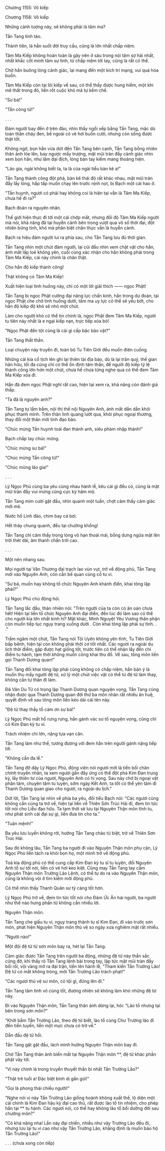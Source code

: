 




Chương 1155: Vô kiếp


Chương 1156: Vô kiếp

Những cảnh tượng này, sẽ không phải là tâm ma?

Tần Tang tỉnh táo.

Thành tiên, là hắn suốt đời truy cầu, cũng là lớn nhất chấp niệm.

Tâm Ma Kiếp không hoàn toàn là gây nên ở sâu trong nội tâm sợ hãi nhất, nhất khắc cốt minh tâm sự tình, từ chấp niệm tới tay, cũng là rất có thể.

Chờ hắn buông lỏng cảnh giác, lại mang đến một kích trí mạng, vui quá hóa buồn.

Tâm Ma Kiếp còn tại lôi kiếp về sau, có thể thấy được hung hiểm, một khi mê thất trong đó, liền rốt cuộc khó mà tự kềm chế.

"Sư bá!"

"Tần công tử!"

. . .

Đám người bay đến ở trên đảo, nhìn thấy ngồi xếp bằng Tần Tang, mặc dù toàn thân cháy đen, bề ngoài có vẻ hơi buồn cười, nhưng còn sống được thật tốt.

Không ngờ, bọn hắn vừa dứt đến Tần Tang bên cạnh, Tần Tang bỗng nhiên thân ảnh lóe lên, bay ngược mấy trượng, mặt mũi tràn đầy cảnh giác nhìn xem bọn hắn, như lâm đại địch, lòng bàn tay kiếm mang thoáng hiện.

"Lão gia, ngài không biết ta, ta là của ngài tiểu bàn kê a!"

Tần Tang thành công đột phá, bàn kê thái độ rất khác nhau, mặt mũi tràn đầy lấy lòng, hấp tấp muốn chạy lên trước nịnh nọt, bị Bạch một cái hao ở.

"Tần huynh, ngươi có phải hay không coi là hiện tại vẫn là Tâm Ma Kiếp, chưa hề đi ra?"

Bạch đoán ra nguyên nhân.

Thế giới hiện thực đi tới một cái chớp mắt, nhưng đối độ Tâm Ma Kiếp người mà nói, khả năng đã tại huyễn cảnh bên trong vượt qua vô số thời đại, đột nhiên bừng tỉnh, khó mà phân biệt chân thực vẫn là huyễn cảnh.

Bạch ra hiệu đám người lui ra phía sau, cho Tần Tang lưu đủ thời gian.

Tần Tang nhìn một chút đám người, lại cúi đầu nhìn xem chật vật cho hắn, ánh mắt lấp loé không yên, cuối cùng xác nhận cho hắn không phải trong Tâm Ma Kiếp, cái này chính là chân thật.

Cho hắn độ kiếp thành công!

Thật không có Tâm Ma Kiếp!

Xuất hiện loại tình huống này, chỉ có một lời giải thích —— ngọc Phật!

Tần Tang bị ngọc Phật cường đại năng lực chấn kinh, hắn trong dự đoán, tại ngọc Phật che chở tình huống dưới, tâm ma uy lực có thể sẽ yếu bớt, cho hắn độ kiếp độ khó sẽ nhỏ một chút.

Làm cho người khó có thể tin chính là, ngọc Phật đem Tâm Ma Kiếp, người tu tiên này nhất là e ngại kiếp nạn, trực tiếp xóa bỏ!

"Ngọc Phật đến tột cùng là cái gì cấp bậc bảo vật?"

Tần Tang thất thần.

Loại chuyện này truyền đi, toàn bộ Tu Tiên Giới đều muốn điên cuồng.

Những cái kia cổ tịch lên ghi lại thiên tài địa bảo, dù là lại trân quý, thế gian hãn hữu, tối đa cũng chỉ có thể ổn định tâm thần, để người độ kiếp tỷ lệ thành công lớn hơn một chút, chưa hề chưa từng nghe qua có thể đem Tâm Ma Kiếp xóa đi.

Hắn đã đem ngọc Phật nghĩ rất cao, hiện tại xem ra, khả năng còn đánh giá thấp.

"Ta đã là nguyên anh?"

Tần Tang tự lẩm bẩm, nội thị thể nội Nguyên Anh, ánh mắt dần dần khôi phục thanh minh. Trên thân linh quang lướt qua, khôi phục ngoại thương, thay đổi một thân mới tinh đạo bào.

"Chúc mừng Tần huynh toái đan thành anh, siêu phàm nhập thánh!"

Bạch chắp tay chúc mừng.

"Chúc mừng sư bá!"

"Chúc mừng Tần công tử!"

"Chúc mừng lão gia!"

. . .

Lý Ngọc Phủ cùng ba yêu cùng nhau hành lễ, kêu cái gì đều có, cũng là mặt mũi tràn đầy vui mừng cùng cực kỳ hâm mộ.

Tần Tang mỉm cười gật đầu, nhìn quanh một tuần, chợt cảm thấy cảm giác mới mẻ.

Nước hồ Linh đảo, chim bay cá bơi.

Hết thảy chung quanh, đều tại chưởng khống!

Tần Tang chỉ cảm thấy trong lòng vô hạn thoải mái, bỗng dưng ngửa mặt lên trời thét dài, âm thanh chấn trời cao.

. . .

Một nén nhang sau.

Mọi người tại Vân Thương đại trạch lao vùn vụt, trở về động phủ, Tần Tang mới vào Nguyên Anh, còn cần bế quan củng cố tu vi.

"Sư bá, muốn hay không tổ chức Nguyên Anh khánh điển, khai tông lập phái?"

Lý Ngọc Phủ chủ động hỏi.

Tần Tang lắc đầu, thản nhiên nói: "Trên người của ta còn có ân oán chưa hết! Hiện tại liền tổ chức Nguyên Anh đại điển, đến lúc đó làm sao có thể cho người kia lớn nhất kinh hỉ? Mặt khác, Minh Nguyệt Yêu Vương thân phận còn muốn tiếp tục ngụy trang xuống dưới . Còn khai tông lập phái sự tình. . ."

Trầm ngâm một chút, Tần Tang nói Tội Uyên không yên tĩnh, Tu Tiên Giới bấp bênh, hiện tại còn không phải thời cơ tốt nhất. Các ngươi ra ngoài du lịch thời điểm, gặp được hạt giống tốt, trước tiên có thể nhận lấy đến chỉ điểm tu hành, tạm thời không muốn công khai thu đồ. Về sau, tông môn liền gọi Thanh Dương quan!"

Tần Tang đối khai tông lập phái cũng không có chấp niệm, hắn bản ý là muốn thu mấy người đệ tử, xử lý một chút việc vặt có thể từ đệ tử làm thay, không cần tự thân đi làm.

Đã Vân Du Tử có trọng lập Thanh Dương quan nguyện vọng, Tần Tang cũng nhận được qua Thanh Dương quan đời thứ ba môn nhân rất nhiều ân huệ, quyết định về sau tông môn liền kéo dài cái tên này.

"Đệ tử thay thầy tổ cám ơn sư bá!"

Lý Ngọc Phủ mắt hổ rưng rưng, hắn gánh vác sư tổ nguyện vọng, cũng chỉ có Kim Đan kỳ tu vi.

Trách nhiệm chi lớn, nặng tựa vạn cân.

Tần Tang làm như thế, tương đương với đem hắn trên người gánh nặng tiếp tới.

"Không cần đa lễ."

Tần Tang đỡ dậy Lý Ngọc Phủ, động viên nói ngươi mới là tiền bối chân chính truyền nhân, ta xem ngươi gần đây ứng có thể đột phá Kim Đan trung kỳ, lấy thiên tư của ngươi, Nguyên Anh có hi vọng. Sau này chớ bị ngoại vật phân tâm, chuyên tâm tu luyện, sớm ngày Kết Anh, ta tốt có thể yên tâm đi Thanh Dương quan giao cho ngươi, ra ngoài du lịch."

Dứt lời, Tần Tang lại nhìn về phía ba yêu, đối tiểu Bạch nói: "Các ngươi cũng không cần cùng ta trở về, hiện tại liền về Thiên Sơn Trúc Hải đi, đem tin tức tốt nói cho Liễu đạo hữu. Ta tạm thời sẽ lưu tại Nguyên Thận môn tĩnh tu, như phát sinh cái đại sự gì, liền đưa tin cho ta."

"Tuân mệnh!"

Ba yêu lưu luyến không rời, hướng Tần Tang chào từ biệt, trở về Thiên Sơn Trúc Hải.

Sau đó không lâu, Tần Tang ba người đi vào Nguyên Thận môn phụ cận, Lý Ngọc Phủ liền tách ra khỏi bọn họ, một mình trở về động phủ.

Toà kia động phủ có thể cung cấp Kim Đan kỳ tu sĩ tu luyện, đối Nguyên Anh tổ sư tới nói, liền có vẻ hơi keo kiệt. Cũng may Tần Tang tay cầm Nguyên Thận môn Trưởng Lão Lệnh, có thể tự do ra vào Nguyên Thận môn, cũng là không vội ở tìm kiếm mới động phủ.

Có thể nhìn thấy Thanh Quân sư tỷ càng tốt hơn.

Lý Ngọc Phủ trở về, đem tin tức tốt nói cho Đàm Ức Ân hai người, ba người như thế nào hưng phấn từ không cần nhiều lời.

Nguyên Thận môn.

Tần Tang che giấu tu vi, ngụy trang thành tu sĩ Kim Đan, đi vào trước sơn môn, phát hiện Nguyên Thận môn thủ vệ so ngày xưa nghiêm mật rất nhiều.

"Người nào!"

Một đội đệ tử từ sơn môn bay ra, hét lại Tần Tang.

Cảm giác được Tần Tang trên người ba động, những đệ tử này thần sắc cứng đờ, khi thấy rõ Tần Tang lệnh bài trong tay, lập tức mặt mũi tràn đầy bối rối, vội vàng mở ra đại trận, tiến lên hành lễ, "Tham kiến Tần Trường Lão! Đệ tử có mắt không tròng, mời Tần Trường Lão trách phạt!"

"Các ngươi thủ vệ sư môn, có tội gì, đứng lên đi."

Tần Tang tâm tình vô cùng tốt, đương nhiên sẽ không làm khó những đệ tử này.

Đi vào Nguyên Thận môn, Tần Tang thân ảnh dừng lại, hỏi: "Lão tổ nhưng tại bên trong sơn môn?"

"Khởi bẩm Tần Trường Lão, theo đệ tử biết, lão tổ cùng Chư Trường lão đi đến tiền tuyến, liền một mực chưa có trở về."

Dẫn đầu đệ tử hồi.

Tần Tang gật gật đầu, lách mình hướng Nguyên Thận môn bay đi.

Chờ Tần Tang thân ảnh biến mất tại Nguyên Thận môn **, đệ tử khác phần phật vây tới.

"Vị này chính là trong truyền thuyết thần bí nhất Tần Trường Lão?"

"Thật trẻ tuổi a! Đặc biệt bình dị gần gũi!"

"Gọi là phong thái chiếu người!"

"Nghe nói vị này Tần Trường Lão giống hoành không xuất thế, lộ diện một cái chính là Kim Đan hậu kỳ đại cao thủ, rất được lão tổ tín nhiệm, cho phép hắn tại ** tu hành. Các ngươi nói, có thể hay không lão tổ bồi dưỡng đời sau chưởng môn?"

"Có khả năng nha! Lần này đại chiến, nhiều như vậy Trường Lão đều đi, nhưng lưu lại tu vi cao như vậy Tần Trường Lão, khẳng định là muốn bảo hộ Tần Trường Lão!"

. . . (chưa xong còn tiếp)




